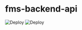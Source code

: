 # fms-backend-api

![Deploy](https://github.com/sechmachine727/fms-backend-api/actions/workflows/deploy-test.yml/badge.svg)
![Deploy](https://github.com/sechmachine727/fms-backend-api/actions/workflows/deploy-dev.yml/badge.svg)
